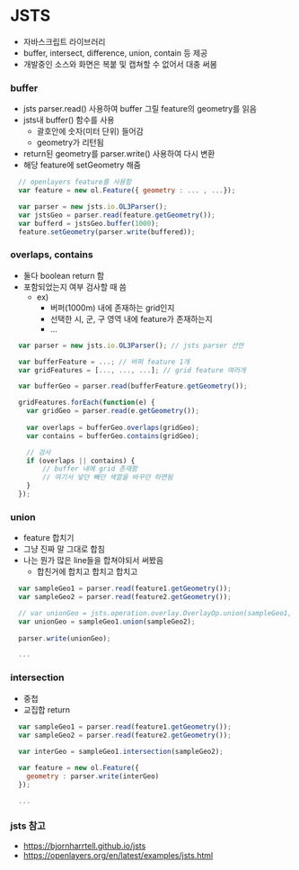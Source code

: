 # JSTS
- 자바스크립트 라이브러리
- buffer, intersect, difference, union, contain 등 제공
- 개발중인 소스와 화면은 복붙 및 캡쳐할 수 없어서 대충 써봄

### buffer
- jsts parser.read() 사용하여 buffer 그릴 feature의 geometry를 읽음
- jsts내 buffer() 함수를 사용
  - 괄호안에 숫자(미터 단위) 들어감
  - geometry가 리턴됨
- return된 geometry를 parser.write() 사용하여 다시 변환
- 해당 feature에 setGeometry 해줌

```javascript
  // openlayers feature를 사용함  
  var feature = new ol.Feature({ geometry : ... , ...});

  var parser = new jsts.io.OL3Parser();
  var jstsGeo = parser.read(feature.getGeometry());
  var bufferd = jstsGeo.buffer(1000);
  feature.setGeometry(parser.write(buffered));
```

### overlaps, contains
- 둘다 boolean return 함
- 포함되었는지 여부 검사할 때 씀
  - ex)
    - 버퍼(1000m) 내에 존재하는 grid인지
    - 선택한 시, 군, 구 영역 내에 feature가 존재하는지
    - ...

```javascript
  var parser = new jsts.io.OL3Parser(); // jsts parser 선언

  var bufferFeature = ...; // 버퍼 feature 1개
  var gridFeatures = [..., ..., ...]; // grid feature 여러개

  var bufferGeo = parser.read(bufferFeature.getGeometry());

  gridFeatures.forEach(function(e) {
    var gridGeo = parser.read(e.getGeometry());  
    
    var overlaps = bufferGeo.overlaps(gridGeo);
    var contains = bufferGeo.contains(gridGeo);

    // 검사
    if (overlaps || contains) {
    	// buffer 내에 grid 존재함
    	// 여기서 넣던 빼던 색깔을 바꾸던 하면됨    	
    }
  });

```

### union
- feature 합치기
- 그냥 진짜 말 그대로 합침
- 나는 뭔가 많은 line들을 합쳐야되서 써봤음
  - 합친거에 합치고 합치고 합치고  

```javascript
  var sampleGeo1 = parser.read(feature1.getGeometry());
  var sampleGeo2 = parser.read(feature2.getGeometry());

  // var unionGeo = jsts.operation.overlay.OverlayOp.union(sampleGeo1, sampleGeo2);
  var unionGeo = sampleGeo1.union(sampleGeo2);
  
  parser.write(unionGeo);

  ...

```

### intersection
- 중첩
- 교집합 return

```javascript
  var sampleGeo1 = parser.read(feature1.getGeometry());
  var sampleGeo2 = parser.read(feature2.getGeometry());
  
  var interGeo = sampleGeo1.intersection(sampleGeo2);

  var feature = new ol.Feature({
    geometry : parser.write(interGeo)
  });

  ...
```



### jsts 참고
- https://bjornharrtell.github.io/jsts
- https://openlayers.org/en/latest/examples/jsts.html



